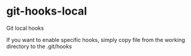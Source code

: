 # git-hooks-local
Git local hooks

If you want to enable specific hooks, simply copy file from the working directory to the .git/hooks
